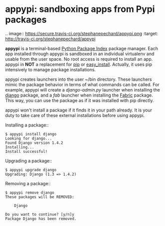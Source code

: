 appypi: sandboxing apps from Pypi packages
==========================================
.. image:: https://secure.travis-ci.org/stephanepechard/appypi.png
   :target: http://travis-ci.org/stephanepechard/appypi

**appypi** is a terminal-based
[Python Package Index](http://pypi.python.org/pypi) package manager.
Each app installed through appypi is sandboxed in an individual virtualenv
and usable from the user space. No root access is required to install an app.
appypi in **NOT** a replacement for [pip](http://www.pip-installer.org/)
or [easy_install](http://peak.telecommunity.com/DevCenter/EasyInstall).
Actually, it uses pip intensively to manage package installations.

appypi creates launchers into the user ~/bin directory. These launchers mimic
the package behavior in terms of what commands can be called. For example,
appypi will create a *django-admin.py* launcher when installing the
[django](http://djangoproject.com/) package, and a *fab* launcher
when installing the [Fabric](http://fabfile.org/) package.
This way, you can use the package as if it was installed with pip directly.

appypi won't install a package if it finds it in your path already.
It is your duty to take care of these external installations before using appypi.


Installing a package::

    $ appypi install django
    Looking for django...
    Found Django version 1.4.2
    Installing...
    Install successful!

Upgrading a package::

    $ appypi upgrade django
    Upgrading: Django (1.3 => 1.4.2)

Removing a package::

    $ appypi remove django
    These packages will be REMOVED:

        Django

    Do you want to continue? [y/n]y
    Package Django has been removed.
